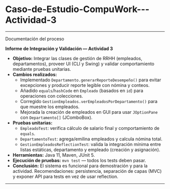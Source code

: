 # Caso-de-Estudio-CompuWork---Actividad-3


---

Documentación del proceso 

**Informe de Integración y Validación — Actividad 3**

- **Objetivo:** Integrar las clases de gestión de RRHH (empleados, departamentos), proveer UI (CLI y Swing) y validar comportamiento mediante pruebas unitarias.
- **Cambios realizados:**
  - Implementado `Departamento.generarReporteDesempeño()` para evitar excepciones y producir reporte legible con nómina y conteos.
  - Añadido `equals`/`hashCode` en `Empleado` (basados en `id`) para operaciones con colecciones.
  - Corregido `GestionEmpleados.verEmpleadosPorDepartamento()` para que muestre los empleados.
  - Mejorada la creación de empleados en GUI para usar `JOptionPane` con `Departamento[]` (JComboBox).
- **Pruebas unitarias:**
  - `EmpleadoTest`: verifica cálculo de salario final y comportamiento de `equals`.
  - `DepartamentoTest`: agrega/emilina empleados y calcula nómina total.
  - `GestionEmpleadosReflectionTest`: valida la integración mínima entre listas estáticas, departamento y empleado (creación y asignación).
- **Herramientas:** Java 11, Maven, JUnit 5.
- **Ejecución de pruebas:** `mvn test` — todos los tests deben pasar.
- **Conclusión:** El sistema es funcional para demostración y para la actividad. Recomendaciones: persistencia, separación de capas (MVC) y exponer API para tests en vez de usar reflection.

---
